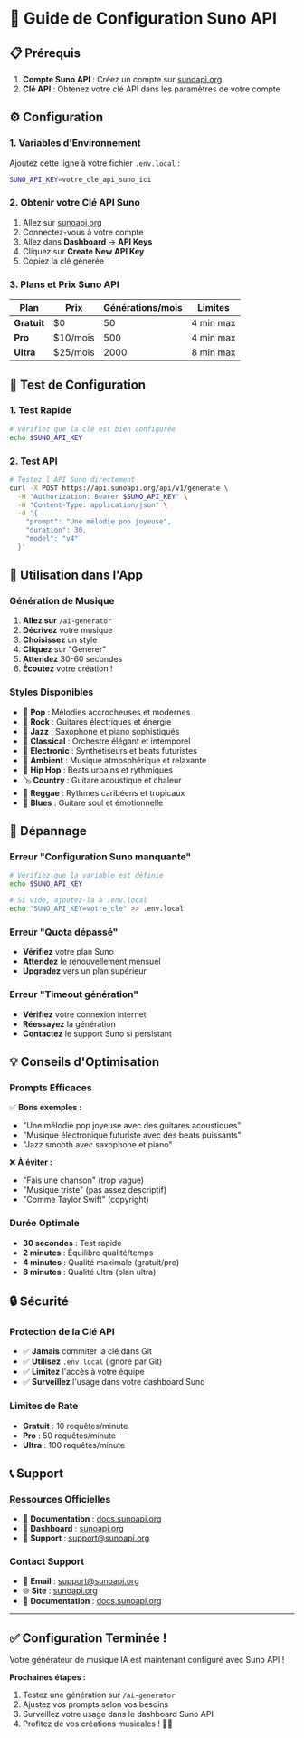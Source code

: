# 🎵 Guide de Configuration Suno API

## 📋 Prérequis

1. **Compte Suno API** : Créez un compte sur [sunoapi.org](https://sunoapi.org)
2. **Clé API** : Obtenez votre clé API dans les paramètres de votre compte

## ⚙️ Configuration

### 1. Variables d'Environnement

Ajoutez cette ligne à votre fichier `.env.local` :

```bash
SUNO_API_KEY=votre_cle_api_suno_ici
```

### 2. Obtenir votre Clé API Suno

1. Allez sur [sunoapi.org](https://sunoapi.org)
2. Connectez-vous à votre compte
3. Allez dans **Dashboard** → **API Keys**
4. Cliquez sur **Create New API Key**
5. Copiez la clé générée

### 3. Plans et Prix Suno API

| Plan | Prix | Générations/mois | Limites |
|------|------|------------------|---------|
| **Gratuit** | $0 | 50 | 4 min max |
| **Pro** | $10/mois | 500 | 4 min max |
| **Ultra** | $25/mois | 2000 | 8 min max |

## 🚀 Test de Configuration

### 1. Test Rapide

```bash
# Vérifiez que la clé est bien configurée
echo $SUNO_API_KEY
```

### 2. Test API

```bash
# Testez l'API Suno directement
curl -X POST https://api.sunoapi.org/api/v1/generate \
  -H "Authorization: Bearer $SUNO_API_KEY" \
  -H "Content-Type: application/json" \
  -d '{
    "prompt": "Une mélodie pop joyeuse",
    "duration": 30,
    "model": "v4"
  }'
```

## 🎵 Utilisation dans l'App

### Génération de Musique

1. **Allez sur** `/ai-generator`
2. **Décrivez** votre musique
3. **Choisissez** un style
4. **Cliquez** sur "Générer"
5. **Attendez** 30-60 secondes
6. **Écoutez** votre création !

### Styles Disponibles

- 🎵 **Pop** : Mélodies accrocheuses et modernes
- 🎸 **Rock** : Guitares électriques et énergie
- 🎷 **Jazz** : Saxophone et piano sophistiqués
- 🎼 **Classical** : Orchestre élégant et intemporel
- 🎹 **Electronic** : Synthétiseurs et beats futuristes
- 🌟 **Ambient** : Musique atmosphérique et relaxante
- 🎤 **Hip Hop** : Beats urbains et rythmiques
- 🪕 **Country** : Guitare acoustique et chaleur
- 🌴 **Reggae** : Rythmes caribéens et tropicaux
- 🎸 **Blues** : Guitare soul et émotionnelle

## 🔧 Dépannage

### Erreur "Configuration Suno manquante"

```bash
# Vérifiez que la variable est définie
echo $SUNO_API_KEY

# Si vide, ajoutez-la à .env.local
echo "SUNO_API_KEY=votre_cle" >> .env.local
```

### Erreur "Quota dépassé"

- **Vérifiez** votre plan Suno
- **Attendez** le renouvellement mensuel
- **Upgradez** vers un plan supérieur

### Erreur "Timeout génération"

- **Vérifiez** votre connexion internet
- **Réessayez** la génération
- **Contactez** le support Suno si persistant

## 💡 Conseils d'Optimisation

### Prompts Efficaces

✅ **Bons exemples :**
- "Une mélodie pop joyeuse avec des guitares acoustiques"
- "Musique électronique futuriste avec des beats puissants"
- "Jazz smooth avec saxophone et piano"

❌ **À éviter :**
- "Fais une chanson" (trop vague)
- "Musique triste" (pas assez descriptif)
- "Comme Taylor Swift" (copyright)

### Durée Optimale

- **30 secondes** : Test rapide
- **2 minutes** : Équilibre qualité/temps
- **4 minutes** : Qualité maximale (gratuit/pro)
- **8 minutes** : Qualité ultra (plan ultra)

## 🔒 Sécurité

### Protection de la Clé API

- ✅ **Jamais** commiter la clé dans Git
- ✅ **Utilisez** `.env.local` (ignoré par Git)
- ✅ **Limitez** l'accès à votre équipe
- ✅ **Surveillez** l'usage dans votre dashboard Suno

### Limites de Rate

- **Gratuit** : 10 requêtes/minute
- **Pro** : 50 requêtes/minute
- **Ultra** : 100 requêtes/minute

## 📞 Support

### Ressources Officielles

- 📖 **Documentation** : [docs.sunoapi.org](https://docs.sunoapi.org)
- 🎵 **Dashboard** : [sunoapi.org](https://sunoapi.org)
- 💬 **Support** : support@sunoapi.org

### Contact Support

- 📧 **Email** : support@sunoapi.org
- 🌐 **Site** : [sunoapi.org](https://sunoapi.org)
- 📖 **Documentation** : [docs.sunoapi.org](https://docs.sunoapi.org)

---

## ✅ Configuration Terminée !

Votre générateur de musique IA est maintenant configuré avec Suno API !

**Prochaines étapes :**
1. Testez une génération sur `/ai-generator`
2. Ajustez vos prompts selon vos besoins
3. Surveillez votre usage dans le dashboard Suno API
4. Profitez de vos créations musicales ! 🎵✨
